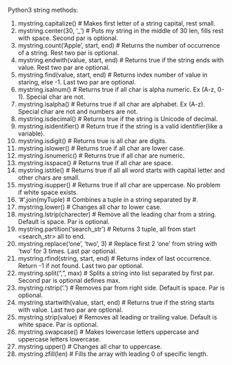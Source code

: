 Python3 string methods:
 1. mystring.capitalize() # Makes first letter of a string capital, rest small.
 2. mystring.center(30, ‘_’) # Puts my string in the middle of 30 len, fills rest with space. Second par is optional.
 3. mystring.count(‘Apple’, start, end) # Returns the number of occurrence of a string. Rest two par is optional.
 4. mystring.endwith(value, start, end) # Returns true if the string ends with value. Rest two par are optional.
 5. mystring.find(value, start, end) # Returns index number of value in staring, else -1. Last two par are optional.
 6. mystring.isalnum() # Returns true if all char is alpha numeric. Ex (A-z, 0-1). Special char are not.
 7. mystring.isalpha() # Returns true if all char are alphabet. Ex (A-z).  Special char are not and numbers are not.
 8. mystring.isdecimal() # Returns true if the string is Unicode of decimal.
 9. mystring.isidentifier() # Return true if the string is a valid identifier(like a variable).
10. mystring.isdigit() # Returns true is all char are digits.
11. mystring.islower() # Returns true if all char are lower case.
12. mystring.isnumeric() # Returns true if all char are numeric.
13. mystring.isspace() # Returns true if all char are space.
14. mystring.istitle() # Returns true if all all word starts with capital letter and other chars are small.
15. mystring.isupper() # Returns true if all char are uppercase. No problem if white space exists.
16. ‘#’.join(myTuple) # Combines a tuple in a string separated by #.
17. mystring.lower() # Changes all char to lower case.
18. mystring.lstrip(charecter) # Remove all the leading char from a string. Default is space. Par is optional.
19. mystring.partition(‘search_str’) # Returns 3 tuple, all from start <search_str> all to end.
20. mystring.replace(‘one’, ‘two’, 3) # Replace first 2 ‘one’ from string with ‘two’ for 3 times. Last par optional.
21. mystring.rfind(string, start, end) # Returns index of last occurrence. Return -1 if not found. Last two par optional.
22. mystring.split(“,”, max) # Splits a string into list separated by first par. Second par is optional defines max.
23. mystring.rstrip(‘.’) # Removes par from right side. Default is space. Par is optional.
24. mystring.startwith(value, start, end) # Returns true if the string starts with value. Last two par are optional.
25. mystring.strip(value) # Removes all leading or trailing value. Default is white space. Par is optional.
26. mystring.swapcase() # Makes lowercase letters uppercase and uppercase letters lowercase.
27. mystring.upper() # Changes all char to uppercase.
28. mystring.zfill(len) # Fills the array with leading 0 of specific length.

